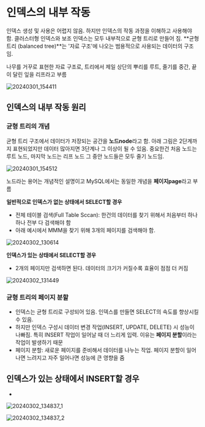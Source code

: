 # 인덱스의 내부 작동
인덱스 생성 및 사용은 어렵지 않음. 하지만 인덱스의 작동 과정을 이해하고 사용해야 함.
클러스터형 인덱스와 보조 인덱스는 모두 내부적으로 균형 트리로 만들어 짐. **균형트리 (balanced tree)**는 '자료 구조'에 나오는 범용적으로 사용되는 데이터의 구조임.

나무를 거꾸로 표현한 자료 구조로, 트리에서 제일 상단의 뿌리를 루트, 줄기를 중간, 끝이 달린 잎을 리프라고 부름

![20240301_154411](https://github.com/junhosong0/MySQL/assets/117610783/50a95f02-fb62-4a59-8310-a2c988128538)


## 인덱스의 내부 작동 원리

### 균형 트리의 개념
균형 트리 구조에서 데이터가 저장되는 공간을 **노드node**라고 함. 아래 그림은 2단계까지 표현되었지만 데이터 많아지면 3단계나 그 이상이 될 수 있음.
중요한건 처음 노드는 루트 노드, 마지막 노드는 리프 노드 그 중안 노드들은 모두 줄기 노드임.

![20240301_154512](https://github.com/junhosong0/MySQL/assets/117610783/9a96a0fa-7183-4997-b60e-13266cb1b567)


노드라는 용어는 개념적인 설명이고 MySQL에서는 동일한 개념을 **페이지page**라고 부름


**일반적으로 인덱스가 없는 상태에서 SELECT할 경우**
- 전체 테이블 검색(Full Table Sccan): 한건의 데이터를 찾기 위해서 처음부터 하나하나 전부 다 검색해야 함
- 아래 예시에서 MMM을 찾기 위해 3개의 페이지를 검색해야 함.

![20240302_130614](https://github.com/junhosong0/MySQL/assets/117610783/566a7dcc-e677-42f4-b712-4c0a7a03b8e5)


**인덱스가 있는 상태에서 SELECT할 경우**
- 2개의 페이지만 검색하면 된다. 데이터의 크기가 커질수록 효율이 점점 더 커짐  

![20240302_131449](https://github.com/junhosong0/MySQL/assets/117610783/c2d0c648-8a53-4bec-a08f-7bce33b70c78)



### 균형 트리의 페이지 분할
- 인덱스는 균형 트리로 구성되어 있음. 인덱스를 만들면 SELECT의 속도를 향상시킬 수 있음.
- 하지만 인덱스 구성시 데이터 변경 작업(INSERT, UPDATE, DELETE) 시 성능이 나빠짐. 특히 INSERT 작업이 일어날 때 더 느리게 입력. 이유는 **페이지 분할**이라는 작업이 발생하기 때문
- 페이지 분할: 새로운 페이지를 준비해서 데이터를 나누는 작업. 페이지 분할이 일어나면 느려지고 자주 일어나면 성능에 큰 영향을 줌


**인덱스가 있는 상태에서 INSERT할 경우**
-
-

![20240302_134837_1](https://github.com/junhosong0/MySQL/assets/117610783/7381bda9-f7ba-4d43-8106-10d5ca09c6c0)

![20240302_134837_2](https://github.com/junhosong0/MySQL/assets/117610783/659fa86f-18a0-4d44-86f4-a868c68c2851)

